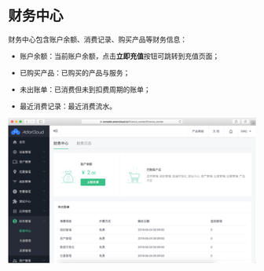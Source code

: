 # 财务中心

财务中心包含账户余额、消费记录、购买产品等财务信息：

- 账户余额：当前账户余额，点击**立即充值**按钮可跳转到充值页面；

- 已购买产品：已购买的产品与服务；

- 未出账单：已消费但未到扣费周期的账单；

- 最近消费记录：最近消费流水。

![finance_center](/assets/finance_center.png)
